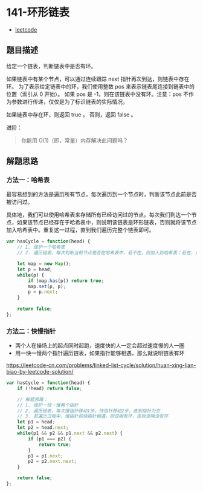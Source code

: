 # 141-环形链表

- [leetcode](https://leetcode-cn.com/problems/linked-list-cycle)

## 题目描述

给定一个链表，判断链表中是否有环。

如果链表中有某个节点，可以通过连续跟踪 next 指针再次到达，则链表中存在环。 为了表示给定链表中的环，我们使用整数 pos 来表示链表尾连接到链表中的位置（索引从 0 开始）。 如果 pos 是 -1，则在该链表中没有环。注意：pos 不作为参数进行传递，仅仅是为了标识链表的实际情况。

如果链表中存在环，则返回 true 。 否则，返回 false 。

进阶：
> 你能用 O(1)（即，常量）内存解决此问题吗？

## 解题思路

### 方法一：哈希表

最容易想到的方法是遍历所有节点，每次遍历到一个节点时，判断该节点此前是否被访问过。

具体地，我们可以使用哈希表来存储所有已经访问过的节点。每次我们到达一个节点，如果该节点已经存在于哈希表中，则说明该链表是环形链表，否则就将该节点加入哈希表中。重复这一过程，直到我们遍历完整个链表即可。

```js
var hasCycle = function(head) {
    // 1. 维护一个哈希表
    // 2. 遍历链表，每次判断当前节点是否在哈希表中，若不在，则加入到哈希表；若在，说明有环，返回true

    let map = new Map();
    let p = head;
    while(p) {
        if (map.has(p)) return true;
        map.set(p, p);
        p = p.next;
    }
    
    return false;
};
```

### 方法二：快慢指针

- 两个人在操场上的起点同时起跑，速度快的人一定会超过速度慢的人一圈
- 用一快一慢两个指针遍历链表，如果指针能够相遇，那么就说明链表有环

https://leetcode-cn.com/problems/linked-list-cycle/solution/huan-xing-lian-biao-by-leetcode-solution/

```js
var hasCycle = function(head) {
    if (!head) return false;

    // 解题思路：
    // 1. 维护一快一慢两个指针
    // 2. 遍历链表，每次慢指针移动1步，快指针移动2步，直到指针为空
    // 3. 若遍历过程中，慢指针和快指针相遇，则说明有环，否则说明没有环
    let p1 = head;
    let p2 = head.next;
    while(p1 && p2 && p1.next && p2.next) {
        if (p1 === p2) {
            return true;
        }
        p1 = p1.next;
        p2 = p2.next.next;
    }

    return false;
};
```